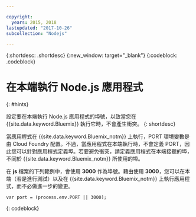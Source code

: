 ```yaml
---

copyright:
  years: 2015, 2018
lastupdated: "2017-10-26"
subcollection: "Nodejs"

---
```


{:shortdesc: .shortdesc}
{:new_window: target="_blank"}
{:codeblock: .codeblock}


# 在本端執行 Node.js 應用程式
{: #hints}

設定要在本端執行 Node.js 應用程式的埠號，以致當您在 {{site.data.keyword.Bluemix}} 執行它時，不會產生衝突。
{: shortdesc}

當應用程式在 {{site.data.keyword.Bluemix_notm}} 上執行，PORT 環境變數是由 Cloud Foundry 配置。不過，當應用程式在本端執行時，不會定義 PORT，因此您可以針對應用程式定義埠。若要避免衝突，請定義應用程式在本端接聽的埠，不同於 {{site.data.keyword.Bluemix_notm}} 所使用的埠。

在 **js** 檔案的下列範例中，會使用 **3000** 作為埠號。藉由使用 **3000**，您可以在本端（若是進行測試）以及在 {{site.data.keyword.Bluemix_notm}} 上執行應用程式，而不必做進一步的變更。

```
var port = (process.env.PORT || 3000);
```
{: codeblock}
